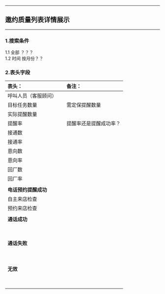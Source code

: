 
---

## 邀约质量列表详情展示

---

### 1.搜索条件

1.1 全部 ？？？  
1.2 时间 按月份？？

### 2.表头字段

| **表头：** |  | **备注：** |
| :--- | :--- | :--- |
| 呼叫人员（客服顾问） |  |  |
| 目标任务数量 |  | 需定保提醒数量 |
| 实际提醒数量 |  |  |
| 提醒率 |  | 提醒率还是提醒成功率？ |
| 接通数 |  |  |
| 接通率 |  |  |
| 意向数 |  |  |
| 意向率 |  |  |
| 回厂数 |  |  |
| 回厂率 |  |  |
|  |  |  |
| **电话预约提醒成功** |  |  |
| 自主来店检查 |  |  |
| 预约来店检查 |  |  |
|  |  |  |
| **通话成功** |  |  |
|  |  |  |
|  |  |  |
|  |  |  |
|  |  |  |
|  |  |  |
|  |  |  |
|  |  |  |
|  |  |  |
| **通话失败** |  |  |
|  |  |  |
|  |  |  |
|  |  |  |
|  |  |  |
|  |  |  |
|  |  |  |
|  |  |  |
|  |  |  |
|  |  |  |
| **无效** |  |  |
|  |  |  |
|  |  |  |
|  |  |  |
|  |  |  |
|  |  |  |
|  |  |  |
|  |  |  |
|  |  |  |



